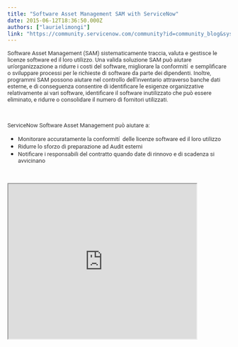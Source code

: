 ```yaml
---
title: "Software Asset Management SAM with ServiceNow"
date: 2015-06-12T18:36:50.000Z
authors: ["laurielimongi"]
link: "https://community.servicenow.com/community?id=community_blog&sys_id=220eea2ddbd0dbc01dcaf3231f96196f"
---
```

<p><span style="color: #333333; font-family: Roboto, arial, sans-serif; font-size: 13px;">Software Asset Management (SAM) sistematicamente traccia, valuta e gestisce le licenze software ed il loro utilizzo. Una valida soluzione SAM può aiutare un'organizzazione a ridurre i costi del software, migliorare la conformití  e semplificare o sviluppare processi per le richieste di software da parte dei dipendenti. Inoltre, programmi SAM possono aiutare nel controllo dell'inventario attraverso banche dati esterne, e di conseguenza consentire di identificare le esigenze organizzative relativamente ai vari software, identificare il software inutilizzato che può essere eliminato, e ridurre o consolidare il numero di fornitori utilizzati. </span></p><p><span style="color: #333333; font-family: Roboto, arial, sans-serif; font-size: 13px;"><br/></span></p><p><span style="color: #333333; font-family: Roboto, arial, sans-serif; font-size: 13px;">ServiceNow Software Asset Management può aiutare a: </span></p><ul><li><span style="color: #333333; font-family: Roboto, arial, sans-serif; font-size: 13px;">Monitorare accuratamente la conformití  delle licenze software ed il loro utilizzo </span></li><li><span style="color: #333333; font-family: Roboto, arial, sans-serif; font-size: 13px;">Ridurre lo sforzo di preparazione ad Audit esterni </span></li><li><span style="color: #333333; font-family: Roboto, arial, sans-serif; font-size: 13px;">Notificare i responsabili del contratto quando date di rinnovo e di scadenza si avvicinano</span></li></ul><p><span style="color: #333333; font-family: Roboto, arial, sans-serif; font-size: 13px;"><br/></span></p><p><span style="color: #333333; font-family: Roboto, arial, sans-serif; font-size: 13px;"><iframe src="https://youtube.com/embed/IygXhYgw_tQ" width="425" height="350"/></span></p>